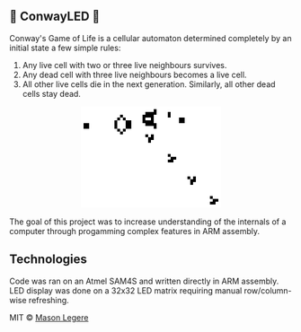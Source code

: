 ## :rotating_light: ConwayLED :rotating_light:

Conway's Game of Life is a cellular automaton determined completely by an initial state a few simple rules: 

1. Any live cell with two or three live neighbours survives.
2. Any dead cell with three live neighbours becomes a live cell.
3. All other live cells die in the next generation. Similarly, all other dead cells stay dead.

<p align="center">
  <img src="demo/GameOfLife.gif" />
</p>


The goal of this project was to increase understanding of the internals of a computer through progamming 
complex features in ARM assembly. 

## Technologies 
Code was ran on an Atmel SAM4S and written directly in ARM assembly. LED display was done on a 32x32 LED matrix 
requiring manual row/column-wise refreshing. 


MIT © [Mason Legere]()
